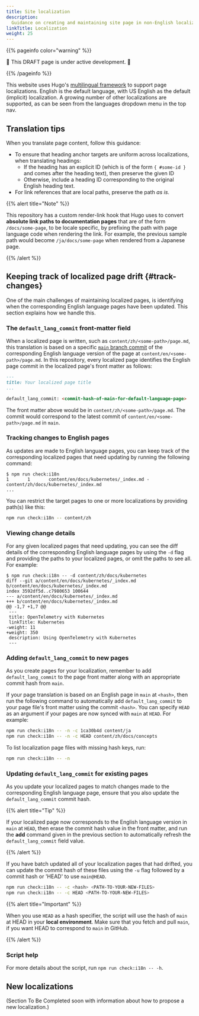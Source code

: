 ```yaml
---
title: Site localization
description:
  Guidance on creating and maintaining site page in non-English localizations.
linkTitle: Localization
weight: 25
---
```


{{% pageinfo color="warning" %}}

🚧 This DRAFT page is under active development. 🚧

{{% /pageinfo %}}

This website uses Hugo's [multilingual framework] to support page localizations.
English is the default language, with US English as the default (implicit) localization.
A growing number of other localizations are supported, as can be seen from the languages
dropdown menu in the top nav.

## Translation tips

When you translate page content, follow this guidance:

- To ensure that heading anchor targets are uniform across localizations, when
  translating headings:
  - If the heading has an explicit ID (which is of the form `{ #some-id }` and
    comes after the heading text), then preserve the given ID
  - Otherwise, include a heading ID corresponding to the original English
    heading text.
- For link references that are local paths, preserve the path _as is_.

{{% alert title="Note" %}}

This repository has a custom render-link hook that Hugo uses to convert
**absolute link paths to documentation pages** that are of the form
`/docs/some-page`, to be locale specific, by prefixing the path with page
language code when rendering the link. For example, the previous sample path
would become `/ja/docs/some-page` when rendered from a Japanese page.

{{% /alert %}}

## Keeping track of localized page drift {#track-changes}

One of the main challenges of maintaining localized pages, is identifying when
the corresponding English language pages have been updated. This section
explains how we handle this.

### The `default_lang_commit` front-matter field

When a localized page is written, such as `content/zh/<some-path>/page.md`, this
translation is based on a specific [`main` branch commit][main] of the
corresponding English language version of the page at
`content/en/<some-path>/page.md`. In this repository, every localized page
identifies the English page commit in the localized page's front matter as
follows:

```markdown
---
title: Your localized page title
...

default_lang_commit: <commit-hash-of-main-for-default-language-page>
```

The front matter above would be in `content/zh/<some-path>/page.md`. The commit
would correspond to the latest commit of `content/en/<some-path>/page.md` in
`main`.

### Tracking changes to English pages

As updates are made to English language pages, you can keep track of the
corresponding localized pages that need updating by running the following
command:

```console
$ npm run check:i18n
1       1       content/en/docs/kubernetes/_index.md - content/zh/docs/kubernetes/_index.md
...
```

You can restrict the target pages to one or more localizations by providing
path(s) like this:

```sh
npm run check:i18n -- content/zh
```

### Viewing change details

For any given localized pages that need updating, you can see the diff details
of the corresponding English language pages by using the `-d` flag and providing
the paths to your localized pages, or omit the paths to see all. For example:

```console
$ npm run check:i18n -- -d content/zh/docs/kubernetes
diff --git a/content/en/docs/kubernetes/_index.md b/content/en/docs/kubernetes/_index.md
index 3592df5d..c7980653 100644
--- a/content/en/docs/kubernetes/_index.md
+++ b/content/en/docs/kubernetes/_index.md
@@ -1,7 +1,7 @@
 ---
 title: OpenTelemetry with Kubernetes
 linkTitle: Kubernetes
-weight: 11
+weight: 350
 description: Using OpenTelemetry with Kubernetes
 ---
```

### Adding `default_lang_commit` to new pages

As you create pages for your localization, remember to add `default_lang_commit`
to the page front matter along with an appropriate commit hash from `main`.

If your page translation is based on an English page in `main` at `<hash>`, then
run the following command to automatically add `default_lang_commit` to your
page file's front matter using the commit `<hash>`. You can specify `HEAD` as an
argument if your pages are now synced with `main` at `HEAD`. For example:

```sh
npm run check:i18n -- -n -c 1ca30b4d content/ja
npm run check:i18n -- -n -c HEAD content/zh/docs/concepts
```

To list localization page files with missing hash keys, run:

```sh
npm run check:i18n -- -n
```

### Updating `default_lang_commit` for existing pages

As you update your localized pages to match changes made to the corresponding
English language page, ensure that you also update the `default_lang_commit`
commit hash.

{{% alert title="Tip" %}}

If your localized page now corresponds to the English language version in `main`
at `HEAD`, then erase the commit hash value in the front matter, and run the
**add** command given in the previous section to automatically refresh the
`default_lang_commit` field value.

{{% /alert %}}

If you have batch updated all of your localization pages that had drifted, you
can update the commit hash of these files using the `-u` flag followed by a
commit hash or 'HEAD' to use `main@HEAD`.

```sh
npm run check:i18n -- -c <hash> <PATH-TO-YOUR-NEW-FILES>
npm run check:i18n -- -c HEAD <PATH-TO-YOUR-NEW-FILES>
```

{{% alert title="Important" %}}

When you use `HEAD` as a hash specifier, the script will use the hash of `main`
at HEAD in your **local environment**. Make sure that you fetch and pull `main`,
if you want HEAD to correspond to `main` in GitHub.

{{% /alert %}}

### Script help

For more details about the script, run `npm run check:i18n -- -h`.

## New localizations

(Section To Be Completed soon with information about how to propose a new
localization.)

<!--

cSpell:ignore: CODEOWNERSHIP Comms

* Our website supports multiple languages already, so the translated content should live under main/content/<two_letter_code>
* Our point of reference is how kubernetes is doing their localization, see https://github.com/kubernetes/website
* We need at least 2 ppl owning that content, so that changes can be approved (CODEOWNERSHIP will help with that)
* We can start with the translation been hidden until we reach a point where enough material is translated to go live (with maybe some blog post & announcements around it)
* (Please anticipate that this is guidance on not a fixed set of rules)

As stated above this project requires a set of individuals that are happy to take on ownership for their language and work with SIG Comms on implementing this. So any discussion on this page "how to do it" needs to be preceded by a "I volunteer to co-own `<language>`"

-->

[main]: https://github.com/open-telemetry/opentelemetry.io/commits/main/
[multilingual framework]: https://gohugo.io/content-management/multilingual/
